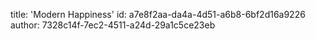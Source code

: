 title: 'Modern Happiness'
id: a7e8f2aa-da4a-4d51-a6b8-6bf2d16a9226
author: 7328c14f-7ec2-4511-a24d-29a1c5ce23eb
